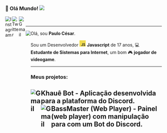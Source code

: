 ### 👋 Olá Mundo!  <img src="https://i.imgur.com/qfRWQvB.gif" width="24px">

<a target="_blank" href="https://www.instagram.com/opaulcj">
  <img align="left" alt="Instagram" width="22px" src="https://i.imgur.com/7GnNrAi.png" />
</a>
<a target="_blank" href="https://twitter.com/pauloodev">
  <img align="left" alt="Twitter" width="22px" src="https://i.imgur.com/iRNu7Ug.png" />
</a>
<a target="_blank" href="mailto:contato@pauloo.site">
  <img align="left" alt="Gmail" width="22px" src="https://i.imgur.com/zAiig9I.png" />
</a>

</br>

---

<img align="left" height="220" src="https://avatars.githubusercontent.com/pauloodev"/>

Olá, sou **Paulo César**.

Sou um Desenvolvedor <img src="https://raw.githubusercontent.com/github/explore/80688e429a7d4ef2fca1e82350fe8e3517d3494d/topics/javascript/javascript.png" width="20px"> **Javascript** de 17 anos, 💻 **Estudante de Sistemas para Internet**, um bom 🎮 **jogador de videogame**.

---

### **Meus projetos:**

**Khauê Bot** <a target="_blank" href="https://khaue.site">
  <img align="left" alt="Gmail" width="33px" src="https://i.imgur.com/cPJ9kff.png" />
</a> - Aplicação desenvolvida para a plataforma do Discord.</br>
**BassMaster (Web Player)** <a target="_blank" href="http://webplayer.bassmaster.ml/">
  <img align="left" alt="Gmail" width="33px" src="https://cdn.discordapp.com/avatars/731148307329712189/89c39ceaa662703dd88d9367e654a230.png?size=2048" />
</a> - Painel (web player) com manipulação para com um Bot do Discord.
---

<!--
**pauloodev/pauloodev** is a ✨ _special_ ✨ repository because its `README.md` (this file) appears on your GitHub profile.

Here are some ideas to get you started:

- 🔭 I’m currently working on ...
- 🌱 I’m currently learning ...
- 👯 I’m looking to collaborate on ...
- 🤔 I’m looking for help with ...
- 💬 Ask me about ...
- 📫 How to reach me: ...
- 😄 Pronouns: ...
- ⚡ Fun fact: ...
-->

